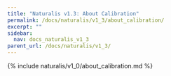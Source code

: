 ```yaml
---
title: "Naturalis v1.3: About Calibration"
permalink: /docs/naturalis/v1_3/about_calibration/
excerpt: ""
sidebar:
  nav: docs_naturalis_v1_3
parent_url: /docs/naturalis/v1_3/
---
```


{% include naturalis/v1_0/about_calibration.md %}
